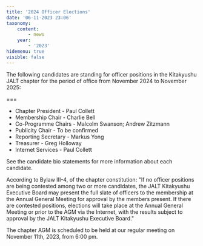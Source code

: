 ```yaml
---
title: '2024 Officer Elections'
date: '06-11-2023 23:06'
taxonomy:
    content:
        - news
    year:
        - '2023'
hidemenu: true
visible: false
---
```


The following candidates are standing for officer positions in the Kitakyushu JALT chapter for the period of office from November 2024 to November 2025:

===

* Chapter President - Paul Collett
* Membership Chair - Charlie Bell
* Co-Programme Chairs - Malcolm Swanson; Andrew Zitzmann
* Publicity Chair - To be confirmed
* Reporting Secretary - Markus Yong
* Treasurer - Greg Holloway
* Internet Services - Paul Collett

See the candidate bio statements for more information about each candidate.

According to Bylaw III-4, of the chapter constitution: "If no officer positions are being contested among two or more candidates, the JALT Kitakyushu Executive Board may present the full slate of officers to the membership at the Annual General Meeting for approval by the members present. If there are contested positions, elections will take place at the Annual General Meeting or prior to the AGM via the Internet, with the results subject to approval by the JALT Kitakyushu Executive Board."

The chapter AGM is scheduled to be held at our regular meeting on November 11th, 2023, from 6:00 pm.
